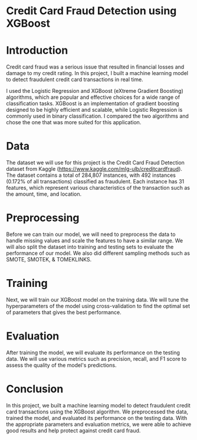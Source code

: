 # Credit Card Fraud Detection using XGBoost

# Introduction
Credit card fraud was a serious issue that resulted in financial losses and damage to my credit rating. In this project, I built a machine learning model to detect fraudulent credit card transactions in real time.

I used the Logistic Regression and XGBoost (eXtreme Gradient Boosting) algorithms, which are popular and effective choices for a wide range of classification tasks. XGBoost is an implementation of gradient boosting designed to be highly efficient and scalable, while Logistic Regression is commonly used in binary classification. I compared the two algorithms and chose the one that was more suited for this application.


# Data
The dataset we will use for this project is the Credit Card Fraud Detection dataset from Kaggle (https://www.kaggle.com/mlg-ulb/creditcardfraud). The dataset contains a total of 284,807 instances, with 492 instances (0.172% of all transactions) classified as fraudulent. Each instance has 31 features, which represent various characteristics of the transaction such as the amount, time, and location.

# Preprocessing
Before we can train our model, we will need to preprocess the data to handle missing values and scale the features to have a similar range. We will also split the dataset into training and testing sets to evaluate the performance of our model. We also did different sampling methods such as SMOTE, SMOTEK, & TOMEKLINKS.

# Training
Next, we will train our XGBoost model on the training data. We will tune the hyperparameters of the model using cross-validation to find the optimal set of parameters that gives the best performance.

# Evaluation
After training the model, we will evaluate its performance on the testing data. We will use various metrics such as precision, recall, and F1 score to assess the quality of the model's predictions.

# Conclusion
In this project, we built a machine learning model to detect fraudulent credit card transactions using the XGBoost algorithm. We preprocessed the data, trained the model, and evaluated its performance on the testing data. With the appropriate parameters and evaluation metrics, we were able to achieve good results and help protect against credit card fraud.
